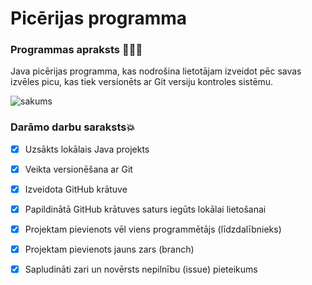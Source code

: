 # Picērijas programma
### **Programmas apraksts** :pizza::pizza::pizza:
Java picērijas programma, kas nodrošina lietotājam izveidot pēc savas izvēles picu, kas tiek versionēts ar Git versiju kontroles sistēmu.

![sakums](https://github.com/EdmundsZaneribs/Zaneribs_pica/assets/165994174/698425b7-2d14-45ef-8044-3a006f383fe6)

### **Darāmo darbu saraksts**💥
- [x] Uzsākts lokālais Java projekts
- [x] Veikta versionēšana ar Git
- [x] Izveidota GitHub krātuve
- [x] Papildinātā GitHub krātuves saturs iegūts lokālai lietošanai
- [x] Projektam pievienots vēl viens programmētājs (līdzdalībnieks)
- [x] Projektam pievienots jauns zars (branch)
- [x] Sapludināti zari un novērsts nepilnību (issue) pieteikums


